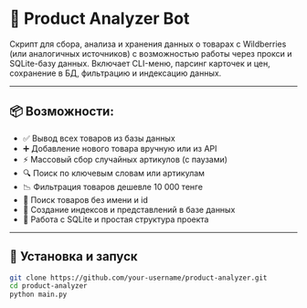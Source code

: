 # 🛒 Product Analyzer Bot

Скрипт для сбора, анализа и хранения данных о товарах с Wildberries (или аналогичных источников) с возможностью работы через прокси и SQLite-базу данных. Включает CLI-меню, парсинг карточек и цен, сохранение в БД, фильтрацию и индексацию данных.

---

## 📦 Возможности:

- ✅ Вывод всех товаров из базы данных
- ➕ Добавление нового товара вручную или из API
- ⚡ Массовый сбор случайных артикулов (с паузами)
- 🔍 Поиск по ключевым словам или артикулам
- 📉 Фильтрация товаров дешевле 10 000 тенге
- 🔎 Поиск товаров без имени и id
- 🧱 Создание индексов и представлений в базе данных
- 📁 Работа с SQLite и простая структура проекта

---

## 🚀 Установка и запуск

```bash
git clone https://github.com/your-username/product-analyzer.git
cd product-analyzer
python main.py
